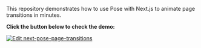This repository demonstrates how to use Pose with Next.js to animate page transitions in minutes.

**Click the button below to check the demo:**

[![Edit next-pose-page-transitions](https://codesandbox.io/static/img/play-codesandbox.svg)](https://codesandbox.io/s/github/samuelroy/next-pose-page-transitions/tree/master/?module=%2Fpages%2F_app.js)
